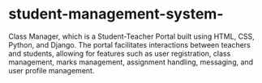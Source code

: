 # student-management-system-
Class Manager, which is a Student-Teacher Portal built using HTML, CSS, Python, and Django. The portal facilitates interactions between teachers and students, allowing for features such as user registration, class management, marks management, assignment handling, messaging, and user profile management.
